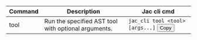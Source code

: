 | Command | Description | Jac cli cmd |
|---------|-------------|-------------|
| tool    | Run the specified AST tool with optional arguments. | `jac_cli tool <tool> [args...]` <button onclick="navigator.clipboard.writeText('jac_cli tool <tool> [args...]')">Copy</button> |


